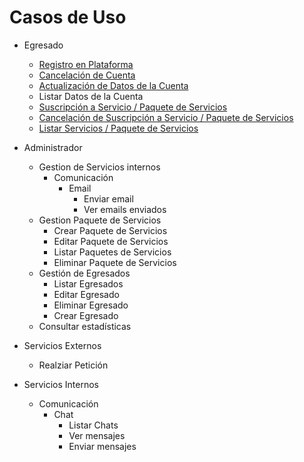 # Casos de Uso

- Egresado
  - [Registro en Plataforma](/Caso_de_Uso/Casos_de_Uso/Egresado/Registro_en_plataforma/Readme.md)
  - [Cancelación de Cuenta](/Caso_de_Uso/Casos_de_Uso/Egresado/Cancelación_de_Cuenta/Readme.md)
  - [Actualización de Datos de la Cuenta](/Caso_de_Uso/Casos_de_Uso/Egresado/Actualizar_Datos_Cuenta/Readme.md)	
  - Listar Datos de la Cuenta
  - [Suscripción a Servicio / Paquete de Servicios](/Caso_de_Uso/Casos_de_Uso/Egresado/CRD_Suscripción/Crear_Suscripción/Readme.md)
  - [Cancelación de Suscripción a Servicio / Paquete de Servicios](/Caso_de_Uso/Casos_de_Uso/Egresado/CRD_Suscripción/Eliminar_Suscripción/Readme.md)
  - [Listar Servicios / Paquete de Servicios](/Caso_de_Uso/Casos_de_Uso/Egresado/CRD_Suscripción/Listar_Suscripción/Readme.md)
 

 
- Administrador
  - Gestion de Servicios internos
    - Comunicación
      - Email
        - Enviar email
        - Ver emails enviados
  - Gestion Paquete de Servicios
    - Crear Paquete de Servicios
    - Editar Paquete de Servicios
    - Listar Paquetes de Servicios
    - Eliminar Paquete de Servicios
  - Gestión de Egresados
    - Listar Egresados
    - Editar Egresado
    - Eliminar Egresado
    - Crear Egresado
  - Consultar estadísticas

- Servicios Externos
  - Realziar Petición

- Servicios Internos
  - Comunicación
    - Chat
      - Listar Chats
      - Ver mensajes
      - Enviar mensajes